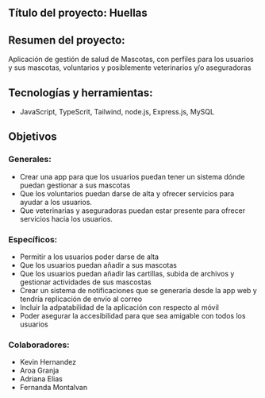 ## Título del proyecto: Huellas

## Resumen del proyecto: 
Aplicación de gestión de salud de Mascotas, con perfiles para los usuarios y sus mascotas, voluntarios y posiblemente veterinarios y/o aseguradoras

## Tecnologías y herramientas: 
- JavaScript, TypeScrit, Tailwind, node.js, Express.js, MySQL

## Objetivos

### Generales:
- Crear una app para que los usuarios puedan tener un sistema dónde puedan gestionar a sus mascotas
- Que los voluntarios puedan darse de alta y ofrecer servicios para ayudar a los usuarios. 
- Que veterinarias y aseguradoras puedan estar presente para ofrecer servicios hacia los usuarios.

### Específicos:
- Permitir a los usuarios poder darse de alta
- Que los usuarios puedan añadir a sus mascotas
- Que los usuarios puedan añadir las cartillas, subida de archivos y gestionar actividades de sus mascostas
- Crear un sistema de notificaciones que se generaría desde la app web y tendría replicación de envío al correo 
- Incluir la adpatabilidad de la aplicación con respecto al móvil
- Poder asegurar la accesibilidad para que sea amigable con todos los usuarios

### Colaboradores: 
- Kevin Hernandez
- Aroa Granja
- Adriana Elias
- Fernanda Montalvan